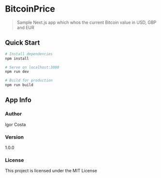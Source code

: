 # BitcoinPrice

> Sample Next.js app which whos the current Bitcoin value in USD, GBP and EUR

## Quick Start

``` bash
# Install dependencies
npm install

# Serve on localhost:3000
npm run dev

# Build for production
npm run build
```

## App Info

### Author

Igor Costa

### Version

1.0.0

### License

This project is licensed under the MIT License
